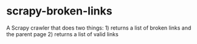 scrapy-broken-links
===================

A Scrapy crawler that does two things: 1) returns a list of broken links and the parent page 2) returns a list of valid links
